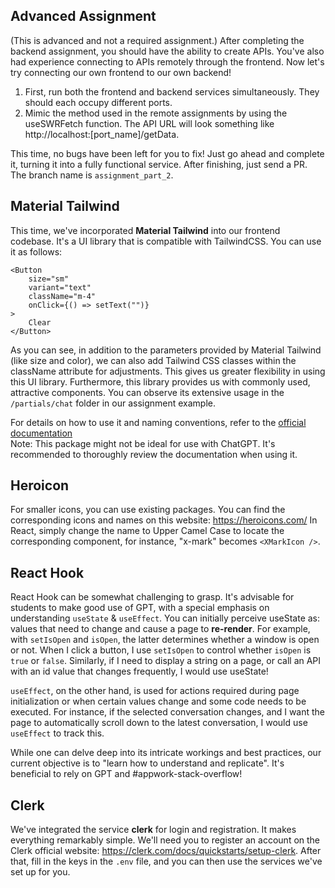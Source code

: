 ## Advanced Assignment
(This is advanced and not a required assignment.) After completing the backend assignment, you should have the ability to create APIs. You've also had experience connecting to APIs remotely through the frontend. Now let's try connecting our own frontend to our own backend!
  
1. First, run both the frontend and backend services simultaneously. They should each occupy different ports.
2. Mimic the method used in the remote assignments by using the useSWRFetch function. The API URL will look something like http://localhost:[port_name]/getData.
  
This time, no bugs have been left for you to fix! Just go ahead and complete it, turning it into a fully functional service. After finishing, just send a PR. The branch name is `assignment_part_2`.


## Material Tailwind

This time, we've incorporated **Material Tailwind** into our frontend codebase. It's a UI library that is compatible with TailwindCSS. You can use it as follows:
```
<Button
    size="sm"
    variant="text"
    className="m-4"
    onClick={() => setText("")}
>
    Clear
</Button>
```
As you can see, in addition to the parameters provided by Material Tailwind (like size and color), we can also add Tailwind CSS classes within the className attribute for adjustments. This gives us greater flexibility in using this UI library. Furthermore, this library provides us with commonly used, attractive components. You can observe its extensive usage in the `/partials/chat` folder in our assignment example.  
  
For details on how to use it and naming conventions, refer to the [official documentation](https://www.material-tailwind.com/docs/react/accordion)  
Note: This package might not be ideal for use with ChatGPT. It's recommended to thoroughly review the documentation when using it.

## Heroicon
For smaller icons, you can use existing packages. You can find the corresponding icons and names on this website: https://heroicons.com/
In React, simply change the name to Upper Camel Case to locate the corresponding component, for instance, "x-mark" becomes `<XMarkIcon />`.

## React Hook
React Hook can be somewhat challenging to grasp. It's advisable for students to make good use of GPT, with a special emphasis on understanding `useState` & `useEffect`. You can initially perceive useState as: values that need to change and cause a page to **re-render**. For example, with `setIsOpen` and `isOpen`, the latter determines whether a window is open or not. When I click a button, I use `setIsOpen` to control whether `isOpen` is `true` or `false`. Similarly, if I need to display a string on a page, or call an API with an id value that changes frequently, I would use useState!  
  
`useEffect`, on the other hand, is used for actions required during page initialization or when certain values change and some code needs to be executed. For instance, if the selected conversation changes, and I want the page to automatically scroll down to the latest conversation, I would use `useEffect` to track this.  
  
While one can delve deep into its intricate workings and best practices, our current objective is to "learn how to understand and replicate". It's beneficial to rely on GPT and #appwork-stack-overflow!

## Clerk

We've integrated the service **clerk** for login and registration. It makes everything remarkably simple. We'll need you to register an account on the Clerk official website: https://clerk.com/docs/quickstarts/setup-clerk. After that, fill in the keys in the `.env` file, and you can then use the services we've set up for you.


